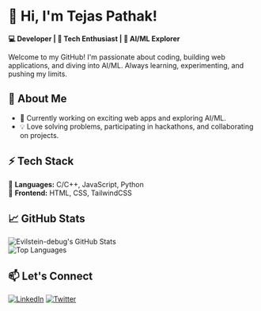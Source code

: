 # 👋 Hi, I'm Tejas Pathak!  

**💻 Developer | 🚀 Tech Enthusiast | 🤖 AI/ML Explorer**  

Welcome to my GitHub! I'm passionate about coding, building web applications, and diving into AI/ML. Always learning, experimenting, and pushing my limits.  

## 🚀 About Me  
- 🔭 Currently working on exciting web apps and exploring AI/ML.    
- 💡 Love solving problems, participating in hackathons, and collaborating on projects.  

## ⚡ Tech Stack  
🔹 **Languages:** C/C++, JavaScript, Python  
🔹 **Frontend:** HTML, CSS, TailwindCSS    

## 📈 GitHub Stats  
![Evilstein-debug's GitHub Stats](https://github-readme-stats.vercel.app/api?username=Evilstein-debug&show_icons=true&theme=radical)  
![Top Languages](https://github-readme-stats.vercel.app/api/top-langs/?username=Evilstein-debug&layout=compact&theme=radical)  

## 📫 Let's Connect  
[![LinkedIn]([https://img.shields.io/badge/LinkedIn-%230077B5.svg?&style=for-the-badge&logo=linkedin&logoColor=white)](https://www.linkedin.com/in/tejas-pathak-8b289a283/) 
[![Twitter](https://img.shields.io/badge/Twitter-%231DA1F2.svg?&style=for-the-badge&logo=twitter&logoColor=white)](https://x.com/evilstein_?t=FYCg79pwOqW8aipm3PM6MA&s=08) 



<!--
**Evilstein-debug/Evilstein-debug** is a ✨ _special_ ✨ repository because its `README.md` (this file) appears on your GitHub profile.

Here are some ideas to get you started:

- 🔭 I’m currently working on ...
- 🌱 I’m currently learning ...
- 👯 I’m looking to collaborate on ...
- 🤔 I’m looking for help with ...
- 💬 Ask me about ...
- 📫 How to reach me: ...
- 😄 Pronouns: ...
- ⚡ Fun fact: ...
-->
